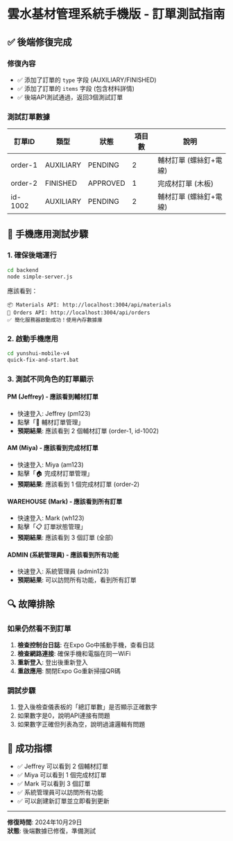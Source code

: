# 雲水基材管理系統手機版 - 訂單測試指南

## ✅ 後端修復完成

### 修復內容
- ✅ 添加了訂單的 `type` 字段 (AUXILIARY/FINISHED)
- ✅ 添加了訂單的 `items` 字段 (包含材料詳情)
- ✅ 後端API測試通過，返回3個測試訂單

### 測試訂單數據
| 訂單ID | 類型 | 狀態 | 項目數 | 說明 |
|--------|------|------|--------|------|
| order-1 | AUXILIARY | PENDING | 2 | 輔材訂單 (螺絲釘+電線) |
| order-2 | FINISHED | APPROVED | 1 | 完成材訂單 (木板) |
| id-1002 | AUXILIARY | PENDING | 2 | 輔材訂單 (螺絲釘+電線) |

## 📱 手機應用測試步驟

### 1. 確保後端運行
```bash
cd backend
node simple-server.js
```
應該看到：
```
📦 Materials API: http://localhost:3004/api/materials
🛒 Orders API: http://localhost:3004/api/orders
✅ 簡化服務器啟動成功！使用內存數據庫
```

### 2. 啟動手機應用
```bash
cd yunshui-mobile-v4
quick-fix-and-start.bat
```

### 3. 測試不同角色的訂單顯示

#### PM (Jeffrey) - 應該看到輔材訂單
- 快速登入: Jeffrey (pm123)
- 點擊「🔧 輔材訂單管理」
- **預期結果**: 應該看到 2 個輔材訂單 (order-1, id-1002)

#### AM (Miya) - 應該看到完成材訂單  
- 快速登入: Miya (am123)
- 點擊「🏠 完成材訂單管理」
- **預期結果**: 應該看到 1 個完成材訂單 (order-2)

#### WAREHOUSE (Mark) - 應該看到所有訂單
- 快速登入: Mark (wh123)
- 點擊「📋 訂單狀態管理」
- **預期結果**: 應該看到 3 個訂單 (全部)

#### ADMIN (系統管理員) - 應該看到所有功能
- 快速登入: 系統管理員 (admin123)
- **預期結果**: 可以訪問所有功能，看到所有訂單

## 🔍 故障排除

### 如果仍然看不到訂單
1. **檢查控制台日誌**: 在Expo Go中搖動手機，查看日誌
2. **檢查網路連接**: 確保手機和電腦在同一WiFi
3. **重新登入**: 登出後重新登入
4. **重啟應用**: 關閉Expo Go重新掃描QR碼

### 調試步驟
1. 登入後檢查儀表板的「總訂單數」是否顯示正確數字
2. 如果數字是0，說明API連接有問題
3. 如果數字正確但列表為空，說明過濾邏輯有問題

## 🎯 成功指標

- ✅ Jeffrey 可以看到 2 個輔材訂單
- ✅ Miya 可以看到 1 個完成材訂單  
- ✅ Mark 可以看到 3 個訂單
- ✅ 系統管理員可以訪問所有功能
- ✅ 可以創建新訂單並立即看到更新

---

**修復時間**: 2024年10月29日  
**狀態**: 後端數據已修復，準備測試